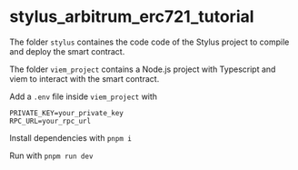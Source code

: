 # stylus_arbitrum_erc721_tutorial
The folder `stylus` containes the code code of the Stylus project to compile and deploy the smart contract.

The folder `viem_project` contains a Node.js project with Typescript and viem to interact with the smart contract.

Add a `.env` file inside `viem_project` with

```
PRIVATE_KEY=your_private_key
RPC_URL=your_rpc_url
```
Install dependencies with `pnpm i`

Run with `pnpm run dev`